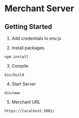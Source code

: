 # Merchant Server

## Getting Started

1. Add credentials to env.js

2. Install packages.
~~~
npm install
~~~

3. Compile
~~~
bin/build
~~~

4. Start Server
~~~
bin/www
~~~

5. Merchant URL
~~~
https://localhost:3001/
~~~
